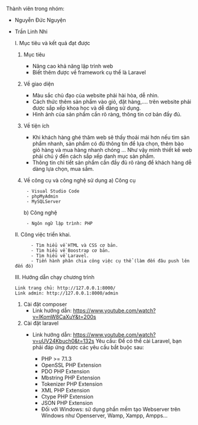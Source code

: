 Thành viên trong nhóm:
- Nguyễn Đức Nguyện
- Trần Linh Nhi

  I. Mục tiêu và kết quả đạt được
    1. Mục tiêu
       - Nâng cao khả năng lập trình web
       - Biết thêm được về framework cụ thể là Laravel
      
    2. Về giao diện
       - Màu sắc chủ đạo của website phải hài hòa, dễ nhìn.
       - Cách thức thêm sản phẩm vào giỏ, đặt hàng,.... trên website phải được sắp xếp khoa học và dễ dàng sử dụng.
       - Hình ảnh của sản phẩm cần rõ ràng, thông tin cơ bản đầy đủ.

    3. Về tiện ích
       - Khi khách hàng ghé thăm web sẽ thấy thoải mái hơn nếu tìm sản phẩm nhanh, sản phẩm có đủ thông tin để lựa chọn, thêm bào giỏ hàng và mua hàng nhanh chóng … Như vậy mình thiết kế web phải chú ý đến cách sắp xếp danh mục sản phẩm.
       - Thông tin chi tiết sản phẩm cần đầy đủ rõ ràng để khách hàng dễ dàng lựa chọn, mua sắm.

    4. Về công cụ và công nghệ sử dụng
       a) Công cụ
       
            - Visual Studio Code
            - phpMyAdmin
            - MySQLServer
       b) Công nghệ
       
            - Ngôn ngữ lập trình: PHP


       
    II. Công việc triển khai.
  
            - Tìm hiểu về HTML và CSS cơ bản.
            - Tìm hiểu về Boostrap cơ bản.
            - Tìm hiểu về Laravel.
            - Tiến hành phân chia công việc cụ thể (làm đến đâu push lên đến đó)
  III. Hướng dẫn chạy chương trình

      Link trang chủ: http://127.0.0.1:8000/
      Link admin: http://127.0.0.1:8000/admin
  
    1. Cài đặt composer
       - Link hướng dẫn: https://www.youtube.com/watch?v=IKomW8CaXuY&t=200s
    3. Cài đặt laravel
       - Link hướng dẫn: https://www.youtube.com/watch?v=uUV24Kbuch0&t=132s
         Yêu cầu:
         Để có thể cài Laravel, bạn phải đáp ứng được các yêu cầu bắt buộc sau:

            - PHP >= 7.1.3
            - OpenSSL PHP Extension
            - PDO PHP Extension
            - Mbstring PHP Extension
            - Tokenizer PHP Extension
            - XML PHP Extension
            - Ctype PHP Extension
            - JSON PHP Extension
            - Đối với Windows: sử dụng phần mềm tạo Webserver trên Windows như Openserver, Wamp, Xampp, Ampps… 
   
